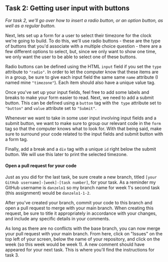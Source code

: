 ## Task 2: Getting user input with buttons

*For task 2, we'll go over how to insert a radio button, or an option button, as well as a regular button.*

Next, lets set up a form for a user to select their timezone for the clock we're going to build.  To do this, we'll use radio buttons - these are the type of buttons that you'd associate with a multiple choice question - there are a few different options to select, but, since we only want to show one time, we only want the user to be able to select one of these buttons.

Radio buttons can be defined using the HTML `input` field if you set the `type` attribute to `"radio"`.  In order to let the computer know that these items are in a group, be sure to give each input field the same same `name` attribute (I named mine `"timezone"`). Each item should also have a unique value tag.

Once you've set up your input fields, feel free to add some labels and breaks to make your form easier to read.  Next, we need to add a submit button.  This can be defined using a `button` tag with the` type` attribute set to `"button"` and `value` attribute set to `"Submit"`.  

Whenever we want to take in some user input involving input fields and a submit button, we want to make sure to group our relevant code in the `form` tag so that the computer knows what to look for.  With that being said, make sure to surround your code related to the input fields and submit button with a form tag.

Finally, add a break and a `div` tag with a unique `id` right below the submit button.  We will use this later to print the selected timezone.

#### Open a pull request for your code

Just as you did for the last task, be sure create a new branch, titled `[your GitHub username]-[week]-[task number]`, for your task.  As a reminder my GitHub username is `danzelo1` so my branch name for week 1's second task (this assignment) would be `danzelo1-1-2`.

After you've created your branch, commit your code to this branch and open a pull request to merge with your main branch.  When creating this request, be sure to title it appropriately in accordance with your changes, and include any specific details in your comments.

As long as there are no conflicts with the base branch, you can now merge your pull request with your main branch. From here, click on "Issues" on the top left of your screen, below the name of your repository, and click on the week (so this week would be week 1). A new comment should have appeared for your next task. This is where you'll find the instructions for task 3.